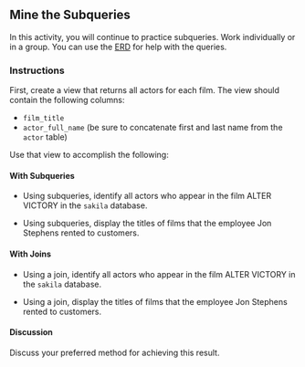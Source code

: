 ## Mine the Subqueries

In this activity, you will continue to practice subqueries. Work individually or in a group. You can use the [ERD](http://www.postgresqltutorial.com/postgresql-sample-database/) for help with the queries.

### Instructions

First, create a view that returns all actors for each film. The view should contain the following columns:
* `film_title`
* `actor_full_name` (be sure to concatenate first and last name from the `actor` table)

Use that view to accomplish the following:

#### With Subqueries
* Using subqueries, identify all actors who appear in the film ALTER VICTORY in the `sakila` database.

* Using subqueries, display the titles of films that the employee Jon Stephens rented to customers.

#### With Joins
* Using a join, identify all actors who appear in the film ALTER VICTORY in the `sakila` database.

* Using a join, display the titles of films that the employee Jon Stephens rented to customers.

#### Discussion
Discuss your preferred method for achieving this result.
